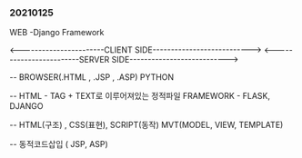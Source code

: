### 20210125

WEB -Django Framework

<-----------------------CLIENT SIDE--------------------------->         <------------------------SERVER SIDE--------------------------->

-- BROWSER(.HTML , .JSP , .ASP)                                            PYTHON

-- HTML - TAG + TEXT로 이루어져있는 정적파일                  FRAMEWORK - FLASK, DJANGO

-- HTML(구조) ,  CSS(표현), SCRIPT(동작)                               MVT(MODEL, VIEW, TEMPLATE)

-- 동적코드삽입 ( JSP, ASP)

